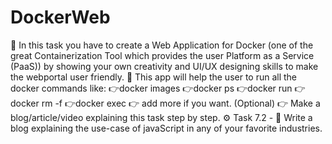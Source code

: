 # DockerWeb
 📌 In this task you have to create a Web Application for Docker (one of the great Containerization Tool which provides the user Platform as a Service (PaaS)) by showing your own creativity and UI/UX designing skills to make the webportal user friendly.  📌 This app will help the user to run all the docker commands like:     👉docker images   👉docker ps   👉docker run   👉docker rm -f   👉docker exec  👉 add more if you want. (Optional)  👉 Make a blog/article/video explaining this task step by step.    ⚙️ Task 7.2 -   📌 Write a blog explaining the use-case of javaScript in any of your favorite industries.  
